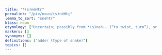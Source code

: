 ```yaml
---
title: "*(s)néHtr̥"
permalink: "/pie/noun/(s)néHtr̥"
lemma_to_sort: "snehtr"
klass: noun
etymology: ["Uncertain; possibly from *(s)neh₁- (“to twist, turn”), or perhaps *(s)neh₂- (“to swim”)  +‎ *-tr̥."]
markers: []
synonyms: []
definitions: ["adder (type of snake)"]
topics: []
---
```

